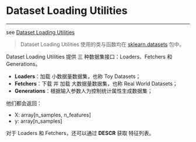 <!-- toc -->

# Dataset Loading Utilities

---

see [Dataset Loading Utilities](https://scikit-learn.org/stable/datasets/index.html)

> Dataset Loading Utilities 使用的类与函数均在 [sklearn.datasets](https://scikit-learn.org/stable/modules/classes.html#module-sklearn.datasets) 包中。

Dataset Loading Utilities 提供 三 种数据集接口：Loaders、Fetchers 和 Generations。

- **Loaders**：加载 小数据量数据集，也称 Toy Datasets；
- **Fetchers**：下载 并 加载 大数据量数据集，也称 Real World Datasets；
- **Generations**：根据输入参数人为控制统计属性生成数据集；

他们都会返回：

- X: array[n_samples, n_features]
- y: array[n_samples]

对于 Loaders 和 Fetchers，还可以通过 **DESCR** 获取 特征列表。